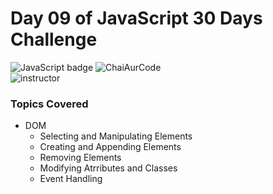 # Day 09 of JavaScript 30 Days Challenge
![JavaScript badge](https://img.shields.io/badge/JavaScript-yellow) 
![ChaiAurCode](https://img.shields.io/badge/ChaiAurCode-orange
)  
![instructor](https://img.shields.io/badge/Hitesh_Choudary-orange
)

### Topics Covered 
- DOM
    - Selecting and Manipulating Elements
    - Creating and Appending Elements
    - Removing Elements 
    - Modifying Atrributes and Classes 
    - Event Handling